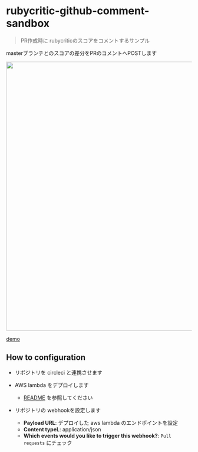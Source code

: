 # rubycritic-github-comment-sandbox

> PR作成時に rubycriticのスコアをコメントするサンプル

masterブランチとのスコアの差分をPRのコメントへPOSTします

<img width="728" src="https://user-images.githubusercontent.com/4970917/59962945-5858f980-9527-11e9-80bd-11960be2f257.png">

[demo](https://github.com/Yama-Tomo/rubycritic-github-comment-sandbox/pull/12)

## How to configuration

- リポジトリを circleci と連携させます

- AWS lambda をデプロイします
  - [README](https://github.com/Yama-Tomo/rubycritic-github-comment-sandbox/blob/master/.circleci/github-webhook/README.md) を参照してください

- リポジトリの webhookを設定します
  - **Payload URL**: デプロイした aws lambda のエンドポイントを設定
  - **Content typeL**: application/json
  - **Which events would you like to trigger this webhook?**: `Pull requests` にチェック


